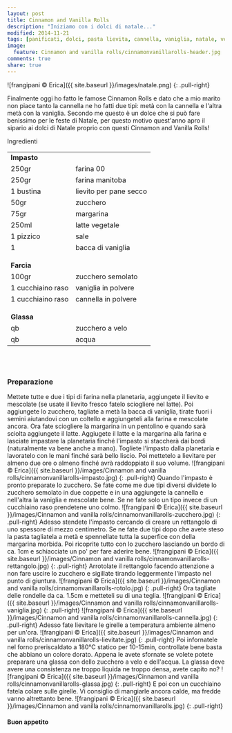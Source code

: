 ```yaml
---
layout: post
title: Cinnamon and Vanilla Rolls
description: "Iniziamo con i dolci di natale..."
modified: 2014-11-21
tags: [panificati, dolci, pasta lievita, cannella, vaniglia, natale, vegan]
image:
  feature: Cinnamon and vanilla rolls/cinnamonvanillarolls-header.jpg
comments: true
share: true
---
```


![frangipani © Erica]({{ site.baseurl }}/images/natale.png)
{: .pull-right}

Finalmente oggi ho fatto le famose Cinnamon Rolls e dato che a mio marito non piace tanto la cannella ne ho fatti due tipi: metà con la cannella e l'altra metà con la vaniglia. Secondo me questo è un dolce che si può fare benissimo per le feste di Natale, per questo motivo quest'anno apro il sipario ai dolci di Natale proprio con questi Cinnamon and Vanilla Rolls!


<div class="ingredients">
  <div class="ingredients-title">Ingredienti</div>
  <table>
    <tbody>
      <tr>
        <td colspan="2"><b>Impasto</b></td>
      </tr>
      <tr>
        <td>250gr</td>
        <td>farina 00</td>
      </tr>
      <tr>
        <td>250gr</td>
        <td>farina manitoba</td>
      </tr>
      <tr>
        <td>1 bustina</td>
        <td>lievito per pane secco</td>
      </tr>
      <tr>
        <td>50gr</td>
        <td>zucchero</td>
      </tr>
      <tr>
        <td>75gr</td>
        <td>margarina</td>
      </tr>
      <tr>
        <td>250ml</td>
        <td>latte vegetale</td>
      </tr>
      <tr>
        <td>1 pizzico</td>
        <td>sale</td>
      </tr>
      <tr>
        <td>1</td>
        <td>bacca di vaniglia</td>
      </tr>
      <tr style="height: 15px;"></tr>
      <tr>          
        <td colspan="2"><b>Farcia</b></td>
      </tr>
      <tr>
        <td>100gr</td>
        <td>zucchero semolato</td>
      </tr>
      <tr>      
        <td>1 cucchiaino raso</td>
        <td>vaniglia in polvere</td>
      </tr>
      <tr>      
        <td>1 cucchiaino raso</td>
        <td>cannella in polvere</td>
      </tr>
      <tr style="height: 15px;"></tr>
      <tr>          
        <td colspan="2"><b>Glassa</b></td>
      </tr>      
      <tr>
        <td>qb</td>
        <td>zucchero a velo</td>
      </tr>
      <tr>
        <td>qb</td>
        <td>acqua</td>       
      </tr>
    </tbody>
  </table>
  <br></br>
</div>


<h3>
  <font color="grey">
    <i class="icon-cogs"></i>
  </font> Preparazione
</h3>

Mettete tutte e due i tipi di farina nella planetaria, aggiungete il lievito e mescolate (se usate il lievito fresco fatelo sciogliere nel latte). Poi aggiungete lo zucchero, tagliate a metà la bacca di vaniglia, tirate fuori i semini aiutandovi con un coltello e aggiungeteli alla farina e mescolate ancora. Ora fate sciogliere la margarina in un pentolino e quando sarà sciolta aggiungete il latte. Aggiugete il latte e la margarina alla farina e lasciate impastare la planetaria finché l'impasto si staccherà dai bordi (naturalmente va bene anche a mano). Togliete l'impasto dalla planetaria e lavoratelo con le mani finché sarà bello liscio. Poi mettetelo a lievitare per almeno due ore o almeno finché avrà raddoppiato il suo volume.
![frangipani © Erica]({{ site.baseurl }}/images/Cinnamon and vanilla rolls/cinnamonvanillarolls-impasto.jpg)
{: .pull-right}
Quando l'impasto è pronto preparate lo zucchero. Se fate come me due tipi diversi dividete lo zucchero semolato in due coppette e in una aggiungete la cannella e nell'altra la vaniglia e mescolate bene. Se ne fate solo un tipo invece di un cucchiaino raso prendetene uno colmo.
![frangipani © Erica]({{ site.baseurl }}/images/Cinnamon and vanilla rolls/cinnamonvanillarolls-zucchero.jpg)
{: .pull-right}
Adesso stendete l'impasto cercando di creare un rettangolo di uno spessore di mezzo centimetro. Se ne fate due tipi dopo che avete steso la pasta tagliatela a metà e spennellate tutta la superfice con della margarina morbida. Poi ricoprite tutto con lo zucchero lasciando un bordo di ca. 1cm e schiacciate un po' per fare aderire bene.
![frangipani © Erica]({{ site.baseurl }}/images/Cinnamon and vanilla rolls/cinnamonvanillarolls-rettangolo.jpg)
{: .pull-right}
Arrotolate il rettangolo facendo attenzione a non fare uscire lo zucchero e sigillate tirando leggermente l'impasto nel punto di giuntura.
![frangipani © Erica]({{ site.baseurl }}/images/Cinnamon and vanilla rolls/cinnamonvanillarolls-rotolo.jpg)
{: .pull-right}
Ora tagliate delle rondelle da ca. 1.5cm e metteteli su di una teglia.
![frangipani © Erica]({{ site.baseurl }}/images/Cinnamon and vanilla rolls/cinnamonvanillarolls-vaniglia.jpg)
{: .pull-right}
![frangipani © Erica]({{ site.baseurl }}/images/Cinnamon and vanilla rolls/cinnamonvanillarolls-cannella.jpg)
{: .pull-right}
Adesso fate lievitare le girelle a temperatura ambiente almeno per un'ora.
![frangipani © Erica]({{ site.baseurl }}/images/Cinnamon and vanilla rolls/cinnamonvanillarolls-lievitate.jpg)
{: .pull-right}
Poi infornatele nel forno preriscaldato a 180°C statico per 10-15min, controllate bene basta che abbiano un colore dorato. Appena le avete sfornate se volete potete preparare una glassa con dello zucchero a velo e dell'acqua. La glassa deve avere una consistenza ne troppo liquida ne troppo densa, avete capito no? 
![frangipani © Erica]({{ site.baseurl }}/images/Cinnamon and vanilla rolls/cinnamonvanillarolls-glassa.jpg)
{: .pull-right}
E poi con un cucchiaino fatela colare sulle girelle. Vi consiglio di mangiarle ancora calde, ma fredde vanno altrettanto bene.
![frangipani © Erica]({{ site.baseurl }}/images/Cinnamon and vanilla rolls/cinnamonvanillarolls.jpg)
{: .pull-right}

<h4>Buon appetito
  <font color="red">
    <i class="icon-smile"></i>
  </font>
</h4>
